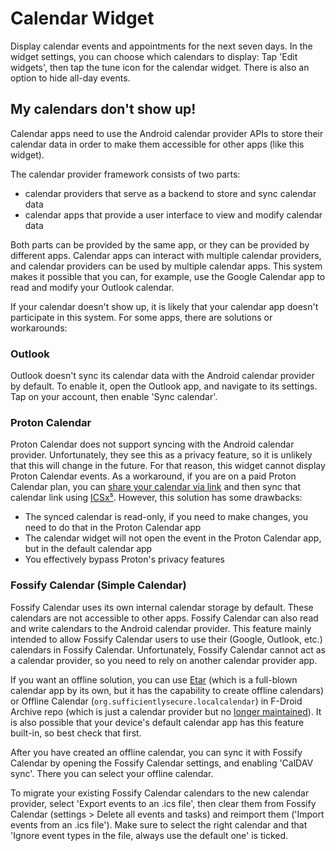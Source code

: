 # Calendar Widget

Display calendar events and appointments for the next seven days. In the widget settings, you can
choose which calendars to display: Tap 'Edit widgets', then tap the <span class="material-symbols-rounded">tune</span> icon for the
calendar widget. There is also an option to hide all-day events.

## My calendars don't show up!

Calendar apps need to use the Android calendar provider APIs to store their calendar data in order
to make them accessible for other apps (like this widget).

The calendar provider framework consists of two parts:

- calendar providers that serve as a backend to store and sync calendar data
- calendar apps that provide a user interface to view and modify calendar data

Both parts can be provided by the same app, or they can be provided by different apps. Calendar apps
can interact with multiple calendar providers, and calendar providers can be used by multiple calendar
apps. This system makes it possible that you can, for example, use the Google Calendar app to read
and modify your Outlook calendar.

If your calendar doesn't show up, it is
likely that your calendar app doesn't participate in this system. For some apps, there are solutions
or workarounds:

### Outlook

Outlook doesn't sync its calendar data with the Android calendar provider by default. To enable it,
open the Outlook app, and navigate to its settings. Tap on your account, then enable 'Sync calendar'.

### Proton Calendar

Proton Calendar does not support syncing with the Android calendar provider. Unfortunately, they
see this as a privacy feature, so it is unlikely that this will change in the future. For that reason,
this widget cannot display Proton Calendar events. As a workaround, if you are on a paid Proton Calendar
plan, you can [share your calendar via link](https://proton.me/support/share-calendar-via-link) and
then sync that calendar link using [ICSx⁵](https://f-droid.org/de/packages/at.bitfire.icsdroid/). However,
this solution has some drawbacks:

- The synced calendar is read-only, if you need to make changes, you need to do that in the Proton Calendar app
- The calendar widget will not open the event in the Proton Calendar app, but in the default calendar app
- You effectively bypass Proton's privacy features

### Fossify Calendar (Simple Calendar)

Fossify Calendar uses its own internal calendar storage by default. These calendars are not accessible
to other apps. Fossify Calendar can also read and write calendars to the Android calendar provider.
This feature mainly intended to allow Fossify Calendar users to use their (Google, Outlook, etc.)
calendars in Fossify Calendar. Unfortunately, Fossify Calendar cannot act as a calendar provider, so
you need to rely on another calendar provider app.

If you want an offline solution, you
can use [Etar](https://f-droid.org/de/packages/ws.xsoh.etar/) (which is a full-blown calendar app by
its own, but it has the capability to create offline calendars) or
Offline Calendar (`org.sufficientlysecure.localcalendar`) in F-Droid Archive repo (which is
just a calendar provider but no [longer maintained](https://github.com/SufficientlySecure/offline-calendar)).
It is also possible that your device's default calendar app has this feature built-in, so best check that first.

After you have created an offline calendar, you can sync it with Fossify Calendar by opening the
Fossify Calendar settings, and enabling 'CalDAV sync'. There you can select your offline calendar.

To migrate your existing Fossify Calendar calendars to the new calendar provider, select
'Export events to an .ics file', then clear them from Fossify Calendar (settings > Delete all events and tasks)
and reimport them ('Import events from an .ics file'). Make sure to select the right calendar
and that 'Ignore event types in the file, always use the default one' is ticked.
